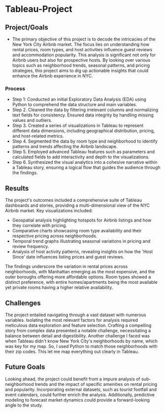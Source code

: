 # Tableau-Project

## Project/Goals
- The primary objective of this project is to decode the intricacies of the New York City Airbnb market. The focus lies on understanding how rental prices, room types, and host activities influence guest reviews and accommodation popularity. This analysis is significant not only for Airbnb users but also for prospective hosts. By looking over various topics such as neighborhood trends, seasonal patterns, and pricing strategies, this project aims to dig up actionable insights that could enhance the Airbnb experience in NYC.

### Process
- Step 1: Conducted an initial Exploratory Data Analysis (EDA) using Python to comprehend the data structure and main variables.
- Step 2. Cleaned the data by filtering irrelevant columns and normalizing text fields for consistency. Ensured data integrity by handling missing values and outliers.
- Step 3. Created a series of visualizations in Tableau to represent different data dimensions, including geographical distribution, pricing, and host-related metrics.
- Step 4. Segmented the data by room type and neighborhood to identify patterns and trends affecting the Airbnb landscape.
- Step 5. Employed advanced Tableau features such as parameters and calculated fields to add interactivity and depth to the visualizations.
- Step 6. Synthesized the visual analytics into a cohesive narrative within a Tableau story, ensuring a logical flow that guides the audience through the findings.



## Results
The project's outcomes included a comprehensive suite of Tableau dashboards and stories, providing a multi-dimensional view of the NYC Airbnb market. Key visualizations included:
- Geospatial analysis highlighting hotspots for Airbnb listings and how they correlate with pricing.
- Comparative charts showcasing room type availability and their respective pricing across neighborhoods.
- Temporal trend graphs illustrating seasonal variations in pricing and review frequency.
- Analysis of host activity patterns, revealing insights on how the 'Host Since' date influences listing prices and guest reviews.

The findings underscore the variation in rental prices across neighborhoods, with Manhattan emerging as the most expensive, and the outer boroughs offering more affordable options. Room types showed a distinct preference, with entire homes/apartments being the most available yet private rooms having a higher relative availability.

## Challenges 
The project entailed navigating through a vast dataset with numerous variables. Isolating the most relevant factors for analysis required meticulous data exploration and feature selection. Crafting a compelling story from complex data presented a notable challenge, necessitating a balance between detail and digestibility. Another challenge I faced was when Tableau didn't know New York City's neighborhoods by name, which was key for my map. So, I used Python to match those neighborhoods with their zip codes. This let me map everything out clearly in Tableau.

## Future Goals
Looking ahead, the project could benefit from a impure analysis of sub-neighborhood trends and the impact of specific amenities on rental pricing and popularity. Incorporating external datasets, such as tourist footfall and event calendars, could further enrich the analysis. Additionally, predictive modeling to forecast market dynamics could provide a forward-looking angle to the study.
